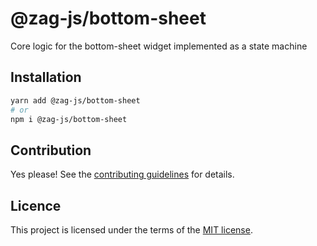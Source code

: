 # @zag-js/bottom-sheet

Core logic for the bottom-sheet widget implemented as a state machine

## Installation

```sh
yarn add @zag-js/bottom-sheet
# or
npm i @zag-js/bottom-sheet
```

## Contribution

Yes please! See the [contributing guidelines](https://github.com/chakra-ui/zag/blob/main/CONTRIBUTING.md) for details.

## Licence

This project is licensed under the terms of the [MIT license](https://github.com/chakra-ui/zag/blob/main/LICENSE).

